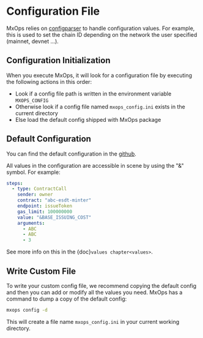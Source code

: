 # Configuration File

MxOps relies on [configparser](https://docs.python.org/3/library/configparser.html) to handle configuration values. For example, this is used to set the chain ID depending on the network the user specified (mainnet, devnet ...).

## Configuration Initialization

When you execute MxOps, it will look for a configuration file by executing the following actions in this order:

- Look if a config file path is written in the environment variable `MXOPS_CONFIG`
- Otherwise look if a config file named `mxops_config.ini` exists in the current directory
- Else load the default config shipped with MxOps package

## Default Configuration

You can find the default configuration in the [github](https://github.com/Catenscia/MxOps/blob/main/mxops/resources/default_config.ini).

All values in the configuration are accessible in scene by using the "&" symbol. For example:

```yaml
steps:
  - type: ContractCall
    sender: owner
    contract: "abc-esdt-minter"
    endpoint: issueToken
    gas_limit: 100000000
    value: "&BASE_ISSUING_COST"
    arguments:
      - ABC
      - ABC
      - 3
```

See more info on this in the {doc}`values chapter<values>`.

## Write Custom File

To write your custom config file, we recommend copying the default config and then you can add or modify all the values you need.
MxOps has a command to dump a copy of the default config:

```bash
mxops config -d
```

This will create a file name `mxops_config.ini` in your current working directory.
